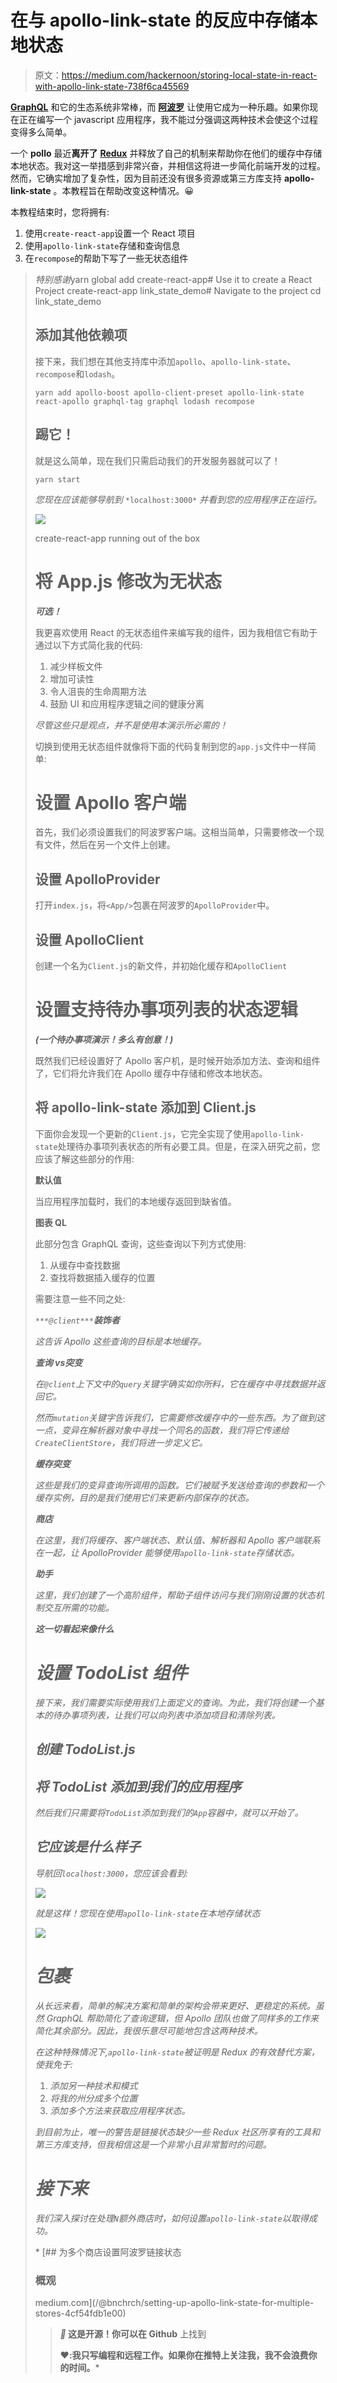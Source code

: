 # 在与 apollo-link-state 的反应中存储本地状态

> 原文：<https://medium.com/hackernoon/storing-local-state-in-react-with-apollo-link-state-738f6ca45569>

[**GraphQL**](https://graphql-docs.com/) 和它的生态系统非常棒，而 [**阿波罗**](https://github.com/apollographql) 让使用它成为一种乐趣。如果你现在正在编写一个 javascript 应用程序，我不能过分强调这两种技术会使这个过程变得多么简单。

一个 **pollo** 最近**离开了** [**Redux**](https://redux.js.org/) 并释放了自己的机制来帮助你在他们的缓存中存储本地状态。我对这一举措感到非常兴奋，并相信这将进一步简化前端开发的过程。然而，它确实增加了复杂性，因为目前还没有很多资源或第三方库支持 **apollo-link-state** 。本教程旨在帮助改变这种情况。😀

本教程结束时，您将拥有:

1.  使用`create-react-app`设置一个 React 项目
2.  使用`apollo-link-state`存储和查询信息
3.  在`recompose`的帮助下写了一些无状态组件

> *特别感谢*yarn global add create-react-app# Use it to create a React Project
> create-react-app link_state_demo# Navigate to the project
> cd link_state_demo
> 
> ## 添加其他依赖项
> 
> 接下来，我们想在其他支持库中添加`apollo`、`apollo-link-state`、`recompose`和`lodash`。
> 
> ```
> yarn add apollo-boost apollo-client-preset apollo-link-state react-apollo graphql-tag graphql lodash recompose
> ```
> 
> ## 踢它！
> 
> 就是这么简单，现在我们只需启动我们的开发服务器就可以了！
> 
> ```
> yarn start
> ```
> 
> *您现在应该能够导航到* `*localhost:3000*` *并看到您的应用程序正在运行。*
> 
> ![](img/7c9bd8c11f36013eb55dffbebf078981.png)
> 
> create-react-app running out of the box
> 
> # 将 App.js 修改为无状态
> 
> ***可选！***
> 
> 我更喜欢使用 React 的无状态组件来编写我的组件，因为我相信它有助于通过以下方式简化我的代码:
> 
> 1.  减少样板文件
> 2.  增加可读性
> 3.  令人沮丧的生命周期方法
> 4.  鼓励 UI 和应用程序逻辑之间的健康分离
> 
> *尽管这些只是观点，并不是使用本演示所必需的！*
> 
> 切换到使用无状态组件就像将下面的代码复制到您的`app.js`文件中一样简单:
> 
> # 设置 Apollo 客户端
> 
> 首先，我们必须设置我们的阿波罗客户端。这相当简单，只需要修改一个现有文件，然后在另一个文件上创建。
> 
> ## 设置 ApolloProvider
> 
> 打开`index.js`，将`<App/>`包裹在阿波罗的`ApolloProvider`中。
> 
> ## 设置 ApolloClient
> 
> 创建一个名为`Client.js`的新文件，并初始化缓存和`ApolloClient`
> 
> # 设置支持待办事项列表的状态逻辑
> 
> ***(一个待办事项演示！多么有创意！)***
> 
> 既然我们已经设置好了 Apollo 客户机，是时候开始添加方法、查询和组件了，它们将允许我们在 Apollo 缓存中存储和修改本地状态。
> 
> ## 将 apollo-link-state 添加到 Client.js
> 
> 下面你会发现一个更新的`Client.js`，它完全实现了使用`apollo-link-state`处理待办事项列表状态的所有必要工具。但是，在深入研究之前，您应该了解这些部分的作用:
> 
> **默认值**
> 
> 当应用程序加载时，我们的本地缓存返回到缺省值。
> 
> **图表 QL**
> 
> 此部分包含 GraphQL 查询，这些查询以下列方式使用:
> 
> 1.  从缓存中查找数据
> 2.  查找将数据插入缓存的位置
> 
> 需要注意一些不同之处:
> 
> *`***@client***`***装饰者****
> 
> *这告诉 Apollo 这些查询的目标是本地缓存。*
> 
> ****查询 vs*突变***
> 
> *在`@client`上下文中的`query`关键字确实如你所料，它在缓存中寻找数据并返回它。*
> 
> *然而`mutation`关键字告诉我们，它需要修改缓存中的一些东西。为了做到这一点，变异在解析器对象中寻找一个同名的函数，我们将它传递给`CreateClientStore`，我们将进一步定义它。*
> 
> ***缓存突变***
> 
> *这些是我们的变异查询所调用的函数。它们被赋予发送给查询的参数和一个缓存实例，目的是我们使用它们来更新内部保存的状态。*
> 
> ***商店***
> 
> *在这里，我们将缓存、客户端状态、默认值、解析器和 Apollo 客户端联系在一起，让 ApolloProvider 能够使用`apollo-link-state`存储状态。*
> 
> ***助手***
> 
> *这里，我们创建了一个高阶组件，帮助子组件访问与我们刚刚设置的状态机制交互所需的功能。*
> 
> ***这一切看起来像什么***
> 
> # *设置 TodoList 组件*
> 
> *接下来，我们需要实际使用我们上面定义的查询。为此，我们将创建一个基本的待办事项列表，让我们可以向列表中添加项目和清除列表。*
> 
> ## *创建 TodoList.js*
> 
> ## *将 TodoList 添加到我们的应用程序*
> 
> *然后我们只需要将`TodoList`添加到我们的`App`容器中，就可以开始了。*
> 
> ## *它应该是什么样子*
> 
> *导航回`localhost:3000`，您应该会看到:*
> 
> *![](img/185578a9173b4ce0e28af16e31e6afce.png)*
> 
> *就是这样！您现在使用`apollo-link-state`在本地存储状态*
> 
> *![](img/6f9daad2134c8a2abc33c7ace7661cdb.png)*
> 
> # *包裹*
> 
> *从长远来看，简单的解决方案和简单的架构会带来更好、更稳定的系统。虽然 GraphQL 帮助简化了查询逻辑，但 Apollo 团队也做了同样多的工作来简化其余部分。因此，我很乐意尽可能地包含这两种技术。*
> 
> *在这种特殊情况下,`apollo-link-state`被证明是 Redux 的有效替代方案，使我免于:*
> 
> 1.  *添加另一种技术和模式*
> 2.  *将我的州分成多个位置*
> 3.  *添加多个方法来获取应用程序状态。*
> 
> *到目前为止，唯一的警告是链接状态缺少一些 Redux 社区所享有的工具和第三方库支持，但我相信这是一个非常小且非常暂时的问题。*
> 
> # *接下来*
> 
> *我们深入探讨在处理`N`额外商店时，如何设置`apollo-link-state`以取得成功。*
> 
> *[](/@bnchrch/setting-up-apollo-link-state-for-multiple-stores-4cf54fdb1e00) [## 为多个商店设置阿波罗链接状态
> 
> ### 概观
> 
> medium.com](/@bnchrch/setting-up-apollo-link-state-for-multiple-stores-4cf54fdb1e00) 
> 
> > ***🧞‍* 这是开源！你可以在 Github** 上找到[](https://github.com/bechurch/link_state_demo)
> > 
> > **❤️:我只写编程和远程工作。如果你在推特上关注我，我不会浪费你的时间。***